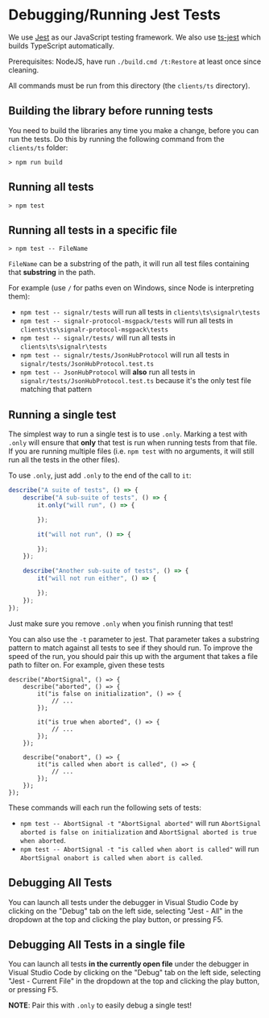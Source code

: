 # Debugging/Running Jest Tests

We use [Jest](https://facebook.github.io/jest/) as our JavaScript testing framework. We also use [ts-jest](https://github.com/kulshekhar/ts-jest) which builds TypeScript automatically.

Prerequisites: NodeJS, have run `./build.cmd /t:Restore` at least once since cleaning.

All commands must be run from this directory (the `clients/ts` directory).

## Building the library before running tests

You need to build the libraries any time you make a change, before you can run the tests. Do this by running the following command from the `clients/ts` folder:

```
> npm run build
```

## Running all tests

```
> npm test
```

## Running all tests in a specific file

```
> npm test -- FileName
```

`FileName` can be a substring of the path, it will run all test files containing that **substring** in the path.

For example (use `/` for paths even on Windows, since Node is interpreting them):

* `npm test -- signalr/tests` will run all tests in `clients\ts\signalr\tests`
* `npm test -- signalr-protocol-msgpack/tests` will run all tests in `clients\ts\signalr-protocol-msgpack\tests`
* `npm test -- signalr/tests/` will run all tests in `clients\ts\signalr\tests`
* `npm test -- signalr/tests/JsonHubProtocol` will run all tests in `signalr/tests/JsonHubProtocol.test.ts`
* `npm test -- JsonHubProtocol` will **also** run all tests in `signalr/tests/JsonHubProtocol.test.ts` because it's the only test file matching that pattern

## Running a single test

The simplest way to run a single test is to use `.only`. Marking a test with `.only` will ensure that **only** that test is run when running tests from that file. If you are running multiple files (i.e. `npm test` with no arguments, it will still run all the tests in the other files).

To use `.only`, just add `.only` to the end of the call to `it`:

```typescript
describe("A suite of tests", () => {
    describe("A sub-suite of tests", () => {
        it.only("will run", () => {

        });

        it("will not run", () => {

        });
    });

    describe("Another sub-suite of tests", () => {
        it("will not run either", () => {

        });
    });
});
```

Just make sure you remove `.only` when you finish running that test!

You can also use the `-t` parameter to jest. That parameter takes a substring pattern to match against all tests to see if they should run. To improve the speed of the run, you should pair this up with the argument that takes a file path to filter on. For example, given these tests

```
describe("AbortSignal", () => {
    describe("aborted", () => {
        it("is false on initialization", () => {
            // ...
        });

        it("is true when aborted", () => {
            // ...
        });
    });

    describe("onabort", () => {
        it("is called when abort is called", () => {
            // ...
        });
    });
});
```

These commands will each run the following sets of tests:

* `npm test -- AbortSignal -t "AbortSignal aborted"` will run `AbortSignal aborted is false on initialization` and `AbortSignal aborted is true when aborted`.
* `npm test -- AbortSignal -t "is called when abort is called"` will run `AbortSignal onabort is called when abort is called`.

## Debugging All Tests

You can launch all tests under the debugger in Visual Studio Code by clicking on the "Debug" tab on the left side, selecting "Jest - All" in the dropdown at the top and clicking the play button, or pressing F5.

## Debugging All Tests in a single file

You can launch all tests **in the currently open file** under the debugger in Visual Studio Code by clicking on the "Debug" tab on the left side, selecting "Jest - Current File" in the dropdown at the top and clicking the play button, or pressing F5.

**NOTE**: Pair this with `.only` to easily debug a single test!
